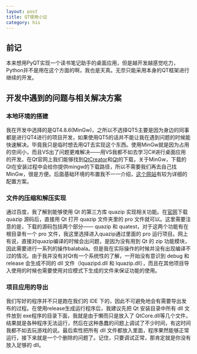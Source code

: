 ```yaml
---
layout: post
title: QT使用小记
category: his
---
```

## 前记
本来想用PyQT实现一个读书笔记助手的桌面应用，但是越开发越感觉吃力，Python并不是用在这个方面的啊，我也是天真。无奈只能采用本身的QT框架进行继续的开发。
## 开发中遇到的问题与相关解决方案
### 本地环境的搭建
我在开发中选择的是QT4.8.6(MinGw)，之所以不选择QT5主要是因为身边的同事都是进行QT4进行的项目开发，如果使用QT5的话并不能让我在遇到问题的时候能快速解决。毕竟我只是临时想去用QT去实现这个东西。使用MinGw就是因为占用的空间小，而且VS出了问题更难解决——用VS我都不如去学习C#进行桌面应用的开发。在Qt官网上我们能够找到<a href = "">QtCreator</a>和<a href = "">Qt</a>的下载，关于MinGw，下载的Qt在安装过程中会给你提供mingw的下载路径，所以不需要我们再去自己找MinGw，很是方便。后面基础环境的布置我不一一介绍，<a href = "">这个网站</a>有较为详细的配置方案。
### 文件的压缩和解压实现
通过百度，我了解到能够使用 Qt 的第三方库 quazip 实现相关功能。在<a href = "">官网</a>下载 quazip 源码后，直接用 Qt 打开 quazip 文件夹里的 pro 文件就可以。这里需要注意的是，下载的源码包括两个部分—— quazip 和 quatest，对于这两个功能有在根目录有一个 pro 文件，我这里选择进入quazip通过里面的 pro 运行项目。网上有说，直接对quazip编译的时候会出问题，是因为没有用到 Qt 的 zip 功能模块，因此需要进行一系列的操作balabala。但是我在实际操作的时候并没有出现编译不过的情况。由于我并没有对Qt有一个系统性的了解，一开始没有意识到 debug 和 release 会生成不同的 dll 文件（lquazipd.dll 和 lquazip.dll），而且在其他项目导入使用的时候也需要使用对应模式下生成的文件来保证功能的使用。
### 项目应用的导出
我们写好的程序并不只是跑在我们的 IDE 下的，因此不可避免地会有需要导出发布的过程。在使用release生成运行程序后，我建议先把 Qt 安装目录中所有 dll 文件放到 exe程序的目录下面，我就是由于懒而只是放入了 QtCore.dll等几个文件，结果就是各种程序无法运行，然后在这种愚蠢的问题上调试了不少时间，有这时间我都不如去玩游戏的说。最后索性把所有 dll 文件都放入里面，程序果然能够正常运行，接下来就是一个个删除的问题了。记住，只要调试正常，那肯定就是你没有放入足够的 dll。